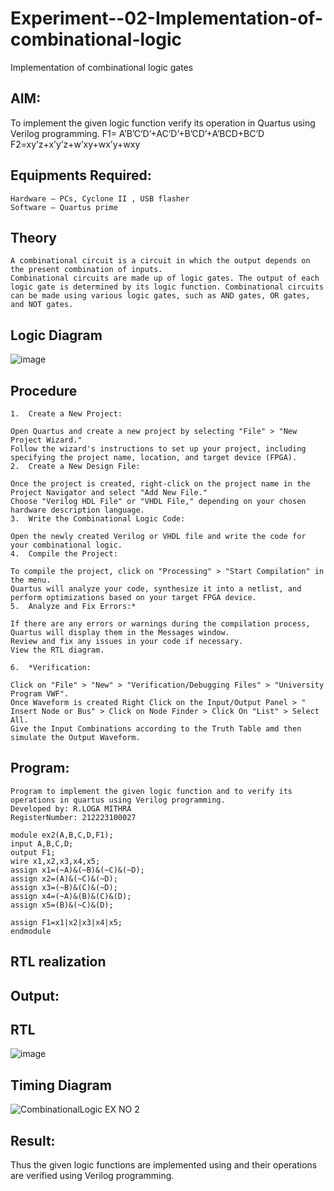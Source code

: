 # Experiment--02-Implementation-of-combinational-logic
Implementation of combinational logic gates
 
## AIM:
To implement the given logic function verify its operation in Quartus using Verilog programming.
 F1= A’B’C’D’+AC’D’+B’CD’+A’BCD+BC’D
F2=xy’z+x’y’z+w’xy+wx’y+wxy

 
## Equipments Required:
```
Hardware – PCs, Cyclone II , USB flasher
Software – Quartus prime
```

## Theory
```
A combinational circuit is a circuit in which the output depends on the present combination of inputs.
Combinational circuits are made up of logic gates. The output of each logic gate is determined by its logic function. Combinational circuits can be made using various logic gates, such as AND gates, OR gates, and NOT gates.
```

## Logic Diagram

![image](https://github.com/mithra916/Experiment--02-Implementation-of-combinational-logic-/assets/149986612/ffa412e6-6080-4472-9f45-87a6fb9ff7fa)

## Procedure
```
1.	Create a New Project:

Open Quartus and create a new project by selecting "File" > "New Project Wizard."
Follow the wizard's instructions to set up your project, including specifying the project name, location, and target device (FPGA).
2.	Create a New Design File:

Once the project is created, right-click on the project name in the Project Navigator and select "Add New File."
Choose "Verilog HDL File" or "VHDL File," depending on your chosen hardware description language.
3.	Write the Combinational Logic Code:

Open the newly created Verilog or VHDL file and write the code for your combinational logic.
4.	Compile the Project:

To compile the project, click on "Processing" > "Start Compilation" in the menu.
Quartus will analyze your code, synthesize it into a netlist, and perform optimizations based on your target FPGA device.
5.	Analyze and Fix Errors:*
 
If there are any errors or warnings during the compilation process, Quartus will display them in the Messages window.
Review and fix any issues in your code if necessary.
View the RTL diagram.

6.	*Verification:

Click on "File" > "New" > "Verification/Debugging Files" > "University Program VWF".
Once Waveform is created Right Click on the Input/Output Panel > " Insert Node or Bus" > Click on Node Finder > Click On "List" > Select All.
Give the Input Combinations according to the Truth Table amd then simulate the Output Waveform.

```
## Program:
```
Program to implement the given logic function and to verify its operations in quartus using Verilog programming.
Developed by: R.LOGA MITHRA
RegisterNumber: 212223100027

module ex2(A,B,C,D,F1);
input A,B,C,D;
output F1;
wire x1,x2,x3,x4,x5;
assign x1=(~A)&(~B)&(~C)&(~D);
assign x2=(A)&(~C)&(~D);
assign x3=(~B)&(C)&(~D);
assign x4=(~A)&(B)&(C)&(D);
assign x5=(B)&(~C)&(D);

assign F1=x1|x2|x3|x4|x5;
endmodule
```
## RTL realization
## Output:
## RTL

![image](https://github.com/mithra916/Experiment--02-Implementation-of-combinational-logic-/assets/149986612/f835e630-bd71-4bcc-ac8b-5afd35348e7c)

## Timing Diagram

![CombinationalLogic EX NO 2](https://github.com/mithra916/Experiment--02-Implementation-of-combinational-logic-/assets/149986612/65b33bd2-d441-424e-a1f2-9f0ad0f5f195)

## Result:
Thus the given logic functions are implemented using  and their operations are verified using Verilog programming.
